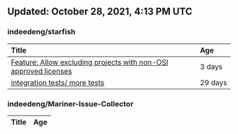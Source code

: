 ## Updated: October 28, 2021, 4:13 PM UTC


### indeedeng/starfish
|**Title**|**Age**|
|:----|:----|
|[Feature: Allow excluding projects with non-OSI approved licenses](https://github.com/indeedeng/starfish/issues/126)|3&nbsp;days|
|[integration tests/ more tests](https://github.com/indeedeng/starfish/issues/117)|29&nbsp;days|


### indeedeng/Mariner-Issue-Collector
|**Title**|**Age**|
|:----|:----|